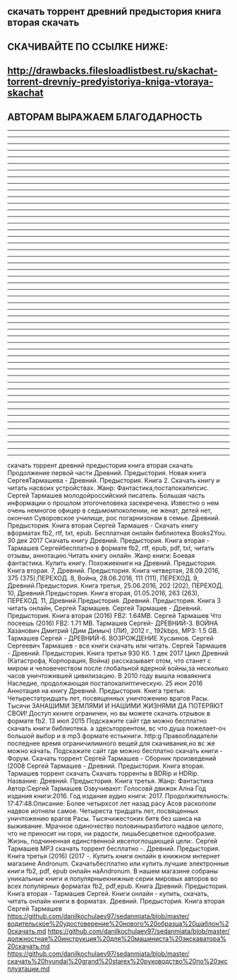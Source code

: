 скачать торрент древний предыстория книга вторая скачать
--------------------------------------------------
СКАЧИВАЙТЕ ПО ССЫЛКЕ НИЖЕ:
--------------------------------------------------
http://drawbacks.filesloadlistbest.ru/skachat-torrent-drevniy-predyistoriya-kniga-vtoraya-skachat
--------------------------------------------------
АВТОРАМ ВЫРАЖАЕМ БЛАГОДАРНОСТЬ
--------------------------------------------------
--------------------------------------------------
--------------------------------------------------
--------------------------------------------------
--------------------------------------------------
--------------------------------------------------
--------------------------------------------------
--------------------------------------------------
--------------------------------------------------
--------------------------------------------------
--------------------------------------------------
--------------------------------------------------
--------------------------------------------------
--------------------------------------------------
--------------------------------------------------
--------------------------------------------------
--------------------------------------------------
--------------------------------------------------
--------------------------------------------------
--------------------------------------------------
--------------------------------------------------
--------------------------------------------------
--------------------------------------------------
--------------------------------------------------
--------------------------------------------------
--------------------------------------------------
--------------------------------------------------
--------------------------------------------------
--------------------------------------------------
--------------------------------------------------
--------------------------------------------------
--------------------------------------------------
--------------------------------------------------
--------------------------------------------------
--------------------------------------------------
--------------------------------------------------
--------------------------------------------------
--------------------------------------------------
--------------------------------------------------
--------------------------------------------------
--------------------------------------------------
--------------------------------------------------
--------------------------------------------------
--------------------------------------------------
--------------------------------------------------
--------------------------------------------------
--------------------------------------------------
--------------------------------------------------
--------------------------------------------------
--------------------------------------------------
--------------------------------------------------
скачать торрент древний предыстория книга вторая скачать Продолжение первой части Древний. Предыстория. Новая книга СергеяТармашева - Древний. Предыстория. Книга 2. Скачать книгу и читать насвоих устройствах. Жанр: Фантастика,постапокалипсис. Сергей Тармашев  молодойроссийский писатель. Большая часть информации о прошлом этогочеловека засекречена. Известно о нем очень немногое  офицер в седьмомпоколении, не женат, детей нет, окончил Суворовское училище, рос погарнизонам в семье. Древний. Предыстория. Книга вторая Сергей Тармашев - Скачать книгу вформатах fb2, rtf, txt, epub. Бесплатная онлайн библиотека Books2You. 30 дек 2017  Скачать книгу Древний. Предыстория. Книга вторая - Тармашев Сергейбесплатно в формате fb2, rtf, epub, pdf, txt, читать отзывы, аннотацию.Читать книгу онлайн. Жанр книги: Боевая фантастика. Купить книгу. Похожиекниги на Древний. Предыстория. Книга вторая. 7, Древний. Предыстория. Книга четвертая, 28.09.2016, 375 (375),ПЕРЕХОД. 8, Война, 28.06.2016, 111 (111), ПЕРЕХОД. 9, Древний.Предыстория. Книга третья, 25.06.2016, 202 (202), ПЕРЕХОД. 10, Древний.Предыстория. Книга вторая, 01.05.2016, 263 (263), ПЕРЕХОД. 11, Древний.Предыстория. Древний. Предыстория. Книга 3 читать онлайн, Сергей Тармашев. Сергей Тармашев - Древний. Предыстория. Книга вторая (2016) FB2: 1.64MB. Сергей Тармашев  Что посеешь (2016) FB2: 1.71 MB. Тармашев Сергей- ДРЕВНИЙ-3. ВОЙНА Хазанович Дмитрий (Дим Димыч) (ЛИ), 2012 г., 192kbps, MP3: 1.5 GB. Тармашев Сергей - ДРЕВНИЙ-6. ВОЗРОЖДЕНИЕ Хусаинов. Сергей Сергеевич Тармашев - все книги скачать или читать. Сергей Тармашев - Древний. Предыстория. Книга третья  930 Кб. 1 дек 2017  Цикл Древний (Катастрофа, Корпорация, Война) рассказывает отом, что станет с миром и человечеством после глобальной ядерной войны,за несколько часов уничтожившей цивилизацию. В 2010 году вышла новаякнига Наследие, продолжающая постапокалиптическую. 25 июн 2016  Аннотация на книгу Древний. Предыстория. Книга третья: Четырестатридцать лет, посвященных уничтожению врагов Расы. Тысячи  ЗАНАШИМИ ЗЕМЛЯМИ И НАШИМИ ЖИЗНЯМИ ДА ПОТЕРЯЮТ СВОИ! Доступ ккниге ограничен, но вы можете скачать отрывок в формате fb2. 13 июл 2015  Подскажите сайт где можно бесплатно скачать книги  библиотека. а здесьторрентом, вс что душа пожелает-оч большой выбор и в mp3 формате естькниги.  http:g Правообладатели последнее время ограничилимного вещей для скачивания,но вс же можно качать. Подскажите сайт где можно бесплатно скачать книги - Форум. Скачать торрент Сергей Тармашев - Сборник произведений (2008
Сергей Тармашев - Древний. Предыстория. Книга вторая. Тармашев торрент скачать  Скачать торренты в BDRip и HDRip. Название: Древний. Предыстория. Книга третья. Жанр: Фантастика Автор:Сергей Тармашев Озвучивают: Голосовй движок Ална Год издания книги:2016. Год издания аудио книги: 2017. Продолжительность: 17:47:48.Описание: Более четырхсот лет назад расу Асов раскололи надвое иотняли самое. Четыреста тридцать лет, посвященных уничтожению врагов Расы. Тысячижестоких битв без шанса на выживание. Мрачное одиночество половиныразбитого надвое целого, что не приносит ни горя, ни радости, лишьбесцветное однообразие. Жизнь, подчиненная единственной ивсепоглощающей цели:. Сергей Тармашев  МР3 скачать торрент бесплатно -. Древний. Предыстория. Книга третья (2016) (2017  -. Купить книги онлайн в книжном интернет магазине Andronum. Скачатьбесплатно или купить лучшие электронные книги fb2, pdf, epub онлайн наAndronum. В нашем магазине собраны уникальные книги и популярныекнижные серии мировых авторов во всех популярных форматах fb2, pdf,epub. Книга Древний. Предыстория. Книга вторая - Тармашев Сергей. Книги онлайн - купить, скачать, читать онлайн книги в форматах. Древний. Предыстория. Книга вторая Сергей Тармашев
https://github.com/danilkochulaev97/sedanmiata/blob/master/водительское%20удостоверение%20нового%20образца%20шаблон%20скачать.md
https://github.com/danilkochulaev97/sedanmiata/blob/master/должностная%20инструкция%20для%20машиниста%20экскаватора%20скачать.md
https://github.com/danilkochulaev97/sedanmiata/blob/master/скачать%20hyundai%20grand%20starex%20руководство%20по%20эксплуатации.md